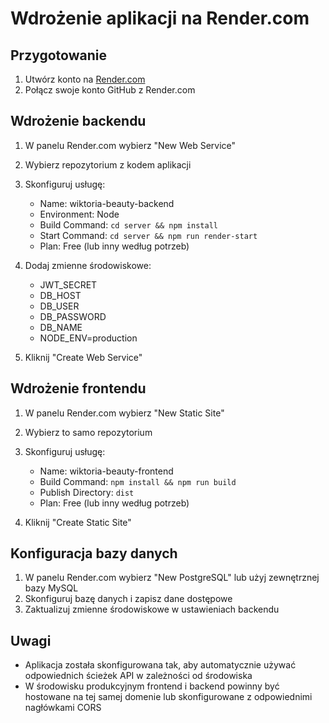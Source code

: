 # Wdrożenie aplikacji na Render.com

## Przygotowanie

1. Utwórz konto na [Render.com](https://render.com)
2. Połącz swoje konto GitHub z Render.com

## Wdrożenie backendu

1. W panelu Render.com wybierz "New Web Service"
2. Wybierz repozytorium z kodem aplikacji
3. Skonfiguruj usługę:
   - Name: wiktoria-beauty-backend
   - Environment: Node
   - Build Command: `cd server && npm install`
   - Start Command: `cd server && npm run render-start`
   - Plan: Free (lub inny według potrzeb)

4. Dodaj zmienne środowiskowe:
   - JWT_SECRET
   - DB_HOST
   - DB_USER
   - DB_PASSWORD
   - DB_NAME
   - NODE_ENV=production

5. Kliknij "Create Web Service"

## Wdrożenie frontendu

1. W panelu Render.com wybierz "New Static Site"
2. Wybierz to samo repozytorium
3. Skonfiguruj usługę:
   - Name: wiktoria-beauty-frontend
   - Build Command: `npm install && npm run build`
   - Publish Directory: `dist`
   - Plan: Free (lub inny według potrzeb)

4. Kliknij "Create Static Site"

## Konfiguracja bazy danych

1. W panelu Render.com wybierz "New PostgreSQL" lub użyj zewnętrznej bazy MySQL
2. Skonfiguruj bazę danych i zapisz dane dostępowe
3. Zaktualizuj zmienne środowiskowe w ustawieniach backendu

## Uwagi

- Aplikacja została skonfigurowana tak, aby automatycznie używać odpowiednich ścieżek API w zależności od środowiska
- W środowisku produkcyjnym frontend i backend powinny być hostowane na tej samej domenie lub skonfigurowane z odpowiednimi nagłówkami CORS